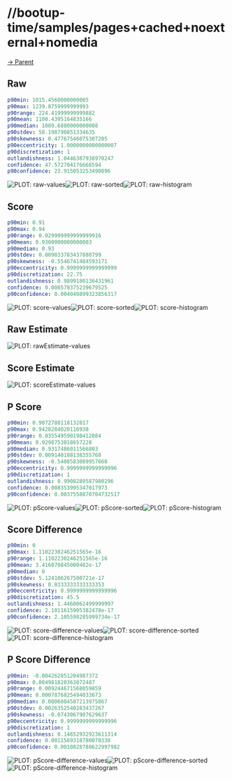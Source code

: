 
# //bootup-time/samples/pages+cached+noexternal+nomedia

[→ Parent](../..)


## Raw


```yaml
p90min: 1015.4560000000005
p90max: 1239.8759999999993
p90range: 224.41999999999882
p90mean: 1100.4395164835166
p90median: 1089.6880000000008
p90stdev: 58.198790851334635
p90skewness: 0.47767546075307205
p90eccentricity: 1.0000000000000007
p90discretization: 1
outlandishness: 1.0446387938970247
confidence: 47.572704176668594
p90confidence: 23.915053253490896

```

![PLOT: raw-values](./raw/values.svg)![PLOT: raw-sorted](./raw/sorted.svg)![PLOT: raw-histogram](./raw/histogram.svg)
## Score


```yaml
p90min: 0.91
p90max: 0.94
p90range: 0.029999999999999916
p90mean: 0.9300000000000003
p90median: 0.93
p90stdev: 0.009833783437888799
p90skewness: -0.5546741484593171
p90eccentricity: 0.9999999999999999
p90discretization: 22.75
outlandishness: 0.9899180136431961
confidence: 0.008578375239679525
p90confidence: 0.004040899323856317

```

![PLOT: score-values](./score/values.svg)![PLOT: score-sorted](./score/sorted.svg)![PLOT: score-histogram](./score/histogram.svg)
## Raw Estimate

![PLOT: rawEstimate-values](./rawEstimate/values.svg)
## Score Estimate

![PLOT: scoreEstimate-values](./scoreEstimate/values.svg)
## P Score


```yaml
p90min: 0.9072788118132817
p90max: 0.9428284020116938
p90range: 0.035549590198412084
p90mean: 0.9298753018657228
p90median: 0.9317486011566803
p90stdev: 0.009140188138355768
p90skewness: -0.5408583089957668
p90eccentricity: 0.9999999999999996
p90discretization: 1
outlandishness: 0.9908289587980296
confidence: 0.008353995347017973
p90confidence: 0.0037558870704732517

```

![PLOT: pScore-values](./pScore/values.svg)![PLOT: pScore-sorted](./pScore/sorted.svg)![PLOT: pScore-histogram](./pScore/histogram.svg)
## Score Difference


```yaml
p90min: 0
p90max: 1.1102230246251565e-16
p90range: 1.1102230246251565e-16
p90mean: 3.416070845000482e-17
p90median: 0
p90stdev: 5.124106267500721e-17
p90skewness: 0.8333333333333353
p90eccentricity: 0.9999999999999996
p90discretization: 45.5
outlandishness: 1.4460062499999997
confidence: 2.1011615905382478e-17
p90confidence: 2.105598285999734e-17

```

![PLOT: score-difference-values](./score-difference/values.svg)![PLOT: score-difference-sorted](./score-difference/sorted.svg)![PLOT: score-difference-histogram](./score-difference/histogram.svg)
## P Score Difference


```yaml
p90min: -0.004262851204987372
p90max: 0.004981820363072487
p90range: 0.009244671568059859
p90mean: 0.0007876825494033673
p90median: 0.0006084587213975867
p90stdev: 0.0026352540283437267
p90skewness: -0.0743067907629637
p90eccentricity: 0.9999999999999996
p90discretization: 1
outlandishness: 0.14652932923611314
confidence: 0.0011569318780070338
p90confidence: 0.0010828788622997982

```

![PLOT: pScore-difference-values](./pScore-difference/values.svg)![PLOT: pScore-difference-sorted](./pScore-difference/sorted.svg)![PLOT: pScore-difference-histogram](./pScore-difference/histogram.svg)